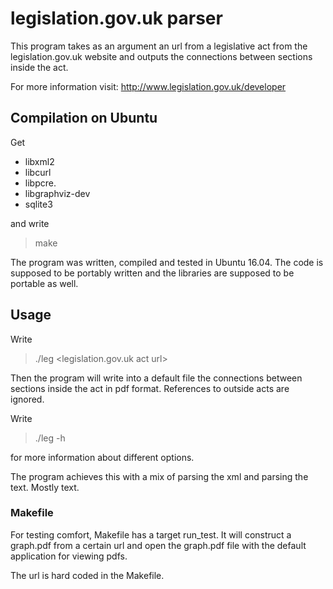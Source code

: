 legislation.gov.uk parser
=========================

This program takes as an argument an url from a legislative act from the
legislation.gov.uk website and outputs the connections between sections
inside the act.

For more information visit: http://www.legislation.gov.uk/developer

Compilation on Ubuntu
---------------------
Get
* libxml2
* libcurl
* libpcre.
* libgraphviz-dev
* sqlite3

and write
> make

The program was written, compiled and tested in Ubuntu 16.04. The code is
supposed to be portably written and the libraries are supposed to be portable
as well.

Usage
-----
Write
> ./leg <legislation.gov.uk act url>

Then the program will write into a default file the connections between
sections inside the act in pdf format. References to outside acts are ignored.

Write
> ./leg -h

for more information about different options.

The program achieves this with a mix of parsing the xml and parsing the text.
Mostly text.

### Makefile
For testing comfort, Makefile has a target run_test. It will construct a
graph.pdf from a certain url and open the graph.pdf file with the default
application for viewing pdfs.

The url is hard coded in the Makefile. 

